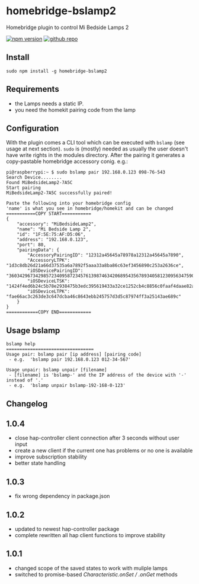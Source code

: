 # homebridge-bslamp2
Homebridge plugin to control Mi Bedside Lamps 2

<a href="https://www.npmjs.com/package/homebridge-bslamp2"><img title="npm version" src="https://badgen.net/npm/v/homebridge-bslamp2?icon=npm&label"></a>
<a href="https://github.com/satrik/homebridge-bslamp2"><img title="github repo" src="https://badgen.net/badge/color/Repo/green?icon=github&label"></a>

## Install

```
sudo npm install -g homebridge-bslamp2
```
## Requirements
- the Lamps needs a static IP.
- you need the homekit pairing code from the lamp

## Configuration
With the plugin comes a CLI tool which can be executed with `bslamp` (see usage at next section).
`sudo` is (mostly) needed as usually the user doesn't have write rights in the modules directory. 
After the pairing it generates a copy-pastable homebridge accessory conig. e.g.:
```
pi@raspberrypi:~ $ sudo bslamp pair 192.168.0.123 098-76-543
Search Device........
Found MiBedsideLamp2-7A5C
Start pairing
MiBedsideLamp2-7A5C successfully paired!

Paste the following into your homebridge config
'name' is what you see in homebridge/homekit and can be changed
===========COPY START===========
{
    "accessory": "MiBedsideLamp2",
    "name": "Mi Bedside Lamp 2",
    "id": "1F:5E:75:AF:D5:06",
    "address": "192.168.0.123",
    "port": 80,
    "pairingData": {
        "AccessoryPairingID": "12312a45645a78978a12312a45645a7890",
        "AccessoryLTPK": "1d3c8db26d21a66d37535a6a7892f5aaa33a8ba86c63ef3456890c253a2636ce",        
        "iOSDevicePairingID": "360342967342985723409587234576139874634206895435678934058123095634759086",
        "iOSDeviceLTSK": "1424f4ed6b24c5b78e2938475b3edc395619433a32ce1252cb4c8856c0faaf4daae82ac6c560de5c365dcba87c4024ebb309896d2d8c267344ff6a52794ae194c",
        "iOSDeviceLTPK": "fae66ac3c263de3c647dcba46c8643ebb245757d3d5c87974ff3a25143ae689c"
    }
}
============COPY END============
```

## Usage bslamp 
```
bslamp help
=================================
Usage pair: bslamp pair [ip address] [pairing code]
 - e.g.  'bslamp pair 192.168.0.123 012-34-567'

Usage unpair: bslamp unpair [filename]
 - [filename] is 'bslamp-' and the IP address of the device with '-' instead of '.'
 - e.g.  'bslamp unpair bslamp-192-168-0-123'
```

## Changelog
## 1.0.4
- close hap-controller client connection after 3 seconds without user input
- create a new client if the current one has problems or no one is available
- improve subscription stability
- better state handling

## 1.0.3
- fix wrong dependency in package.json

## 1.0.2
- updated to newest hap-controller package
- complete rewritten all hap client functions to improve stability

## 1.0.1
- changed scope of the saved states to work with muliple lamps
- switched to promise-based _Characteristic.onSet / .onGet_ methods
